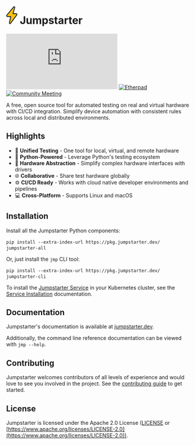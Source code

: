 # ![bolt](assets/bolt.svg) Jumpstarter

[![Matrix](https://img.shields.io/matrix/jumpstarter%3Amatrix.org?color=blue)](https://matrix.to/#/#jumpstarter:matrix.org)
[![Etherpad](https://img.shields.io/badge/Etherpad-Notes-blue?logo=etherpad)](https://etherpad.jumpstarter.dev/pad-lister)
[![Community Meeting](https://img.shields.io/badge/Weekly%20Meeting-Google%20Meet-blue?logo=google-meet)](https://meet.google.com/gzd-hhbd-hpu)

A free, open source tool for automated testing on real and virtual hardware with CI/CD integration. Simplify device automation with consistent rules across local and distributed environments.

## Highlights

- 🧪 **Unified Testing** - One tool for local, virtual, and remote hardware
- 🐍 **Python-Powered** - Leverage Python's testing ecosystem
- 🔌 **Hardware Abstraction** - Simplify complex hardware interfaces with drivers
- 🌐 **Collaborative** - Share test hardware globally
- ⚙️ **CI/CD Ready** - Works with cloud native developer environments and pipelines
- 💻 **Cross-Platform** - Supports Linux and macOS

## Installation

Install all the Jumpstarter Python components:

```shell
pip install --extra-index-url https://pkg.jumpstarter.dev/ jumpstarter-all
```

Or, just install the `jmp` CLI tool:

```shell
pip install --extra-index-url https://pkg.jumpstarter.dev/ jumpstarter-cli
```

To install the [Jumpstarter Service](https://jumpstarter.dev/introduction/service.html)
in your Kubernetes cluster, see the [Service Installation](https://jumpstarter.dev/installation/service/index.html)
documentation.

## Documentation

Jumpstarter's documentation is available at [jumpstarter.dev](https://jumpstarter.dev).

Additionally, the command line reference documentation can be viewed with `jmp --help`.

## Contributing

Jumpstarter welcomes contributors of all levels of experience and would love to
see you involved in the project. See the [contributing guide](https://jumpstarter.dev/contributing/) to get started.

## License

Jumpstarter is licensed under the Apache 2.0 License ([LICENSE](LICENSE) or [https://www.apache.org/licenses/LICENSE-2.0](https://www.apache.org/licenses/LICENSE-2.0)).
